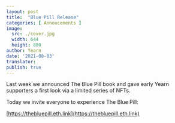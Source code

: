 ```yaml
---
layout: post
title:  "Blue Pill Release"
categories: [ Annoucements ]
image:
  src: ./cover.jpg
  width: 644
  height: 800
author: Yearn
date: '2021-08-03'
translator:
publish: true
---
```


Last week we announced The Blue Pill book and gave early Yearn supporters a first look via a limited series of NFTs.

Today we invite everyone to experience The Blue Pill:

[https://thebluepill.eth.link](https://thebluepill.eth.link)
